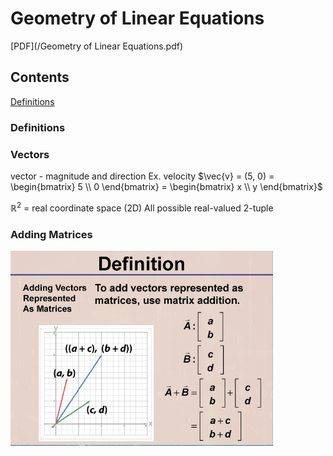 # Geometry of Linear Equations
[PDF](/Geometry of Linear Equations.pdf)

## Contents

[Definitions](#Definitions)<br>


### Definitions

### Vectors

vector - magnitude and direction
Ex. velocity
$\vec{v} = (5, 0) = 
\begin{bmatrix} 5 \\ 0 \end{bmatrix} = \begin{bmatrix} x \\ y \end{bmatrix}$

$\mathbb{R}^2$ = real coordinate space (2D) All possible real-valued 2-tuple

### Adding Matrices

<img src="Images/AddingMatrix.png" width="420"><br>